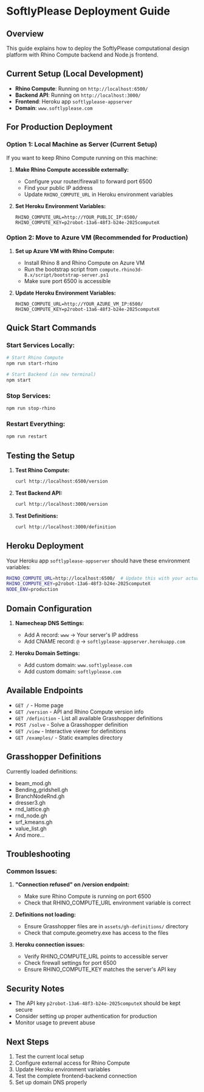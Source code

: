 # SoftlyPlease Deployment Guide

## Overview
This guide explains how to deploy the SoftlyPlease computational design platform with Rhino Compute backend and Node.js frontend.

## Current Setup (Local Development)
- **Rhino Compute**: Running on `http://localhost:6500/`
- **Backend API**: Running on `http://localhost:3000/`
- **Frontend**: Heroku app `softlyplease-appserver`
- **Domain**: `www.softlyplease.com`

## For Production Deployment

### Option 1: Local Machine as Server (Current Setup)
If you want to keep Rhino Compute running on this machine:

1. **Make Rhino Compute accessible externally:**
   - Configure your router/firewall to forward port 6500
   - Find your public IP address
   - Update `RHINO_COMPUTE_URL` in Heroku environment variables

2. **Set Heroku Environment Variables:**
   ```
   RHINO_COMPUTE_URL=http://YOUR_PUBLIC_IP:6500/
   RHINO_COMPUTE_KEY=p2robot-13a6-48f3-b24e-2025computeX
   ```

### Option 2: Move to Azure VM (Recommended for Production)

1. **Set up Azure VM with Rhino Compute:**
   - Install Rhino 8 and Rhino Compute on Azure VM
   - Run the bootstrap script from `compute.rhino3d-8.x/script/bootstrap-server.ps1`
   - Make sure port 6500 is accessible

2. **Update Heroku Environment Variables:**
   ```
   RHINO_COMPUTE_URL=http://YOUR_AZURE_VM_IP:6500/
   RHINO_COMPUTE_KEY=p2robot-13a6-48f3-b24e-2025computeX
   ```

## Quick Start Commands

### Start Services Locally:
```bash
# Start Rhino Compute
npm run start-rhino

# Start Backend (in new terminal)
npm start
```

### Stop Services:
```bash
npm run stop-rhino
```

### Restart Everything:
```bash
npm run restart
```

## Testing the Setup

1. **Test Rhino Compute:**
   ```bash
   curl http://localhost:6500/version
   ```

2. **Test Backend API:**
   ```bash
   curl http://localhost:3000/version
   ```

3. **Test Definitions:**
   ```bash
   curl http://localhost:3000/definition
   ```

## Heroku Deployment

Your Heroku app `softlyplease-appserver` should have these environment variables:

```bash
RHINO_COMPUTE_URL=http://localhost:6500/  # Update this with your actual server IP
RHINO_COMPUTE_KEY=p2robot-13a6-48f3-b24e-2025computeX
NODE_ENV=production
```

## Domain Configuration

1. **Namecheap DNS Settings:**
   - Add A record: `www` → Your server's IP address
   - Add CNAME record: `@` → `softlyplease-appserver.herokuapp.com`

2. **Heroku Domain Settings:**
   - Add custom domain: `www.softlyplease.com`
   - Add custom domain: `softlyplease.com`

## Available Endpoints

- `GET /` - Home page
- `GET /version` - API and Rhino Compute version info
- `GET /definition` - List all available Grasshopper definitions
- `POST /solve` - Solve a Grasshopper definition
- `GET /view` - Interactive viewer for definitions
- `GET /examples/` - Static examples directory

## Grasshopper Definitions

Currently loaded definitions:
- beam_mod.gh
- Bending_gridshell.gh
- BranchNodeRnd.gh
- dresser3.gh
- rnd_lattice.gh
- rnd_node.gh
- srf_kmeans.gh
- value_list.gh
- And more...

## Troubleshooting

### Common Issues:

1. **"Connection refused" on /version endpoint:**
   - Make sure Rhino Compute is running on port 6500
   - Check that RHINO_COMPUTE_URL environment variable is correct

2. **Definitions not loading:**
   - Ensure Grasshopper files are in `assets/gh-definitions/` directory
   - Check that compute.geometry.exe has access to the files

3. **Heroku connection issues:**
   - Verify RHINO_COMPUTE_URL points to accessible server
   - Check firewall settings for port 6500
   - Ensure RHINO_COMPUTE_KEY matches the server's API key

## Security Notes

- The API key `p2robot-13a6-48f3-b24e-2025computeX` should be kept secure
- Consider setting up proper authentication for production
- Monitor usage to prevent abuse

## Next Steps

1. Test the current local setup
2. Configure external access for Rhino Compute
3. Update Heroku environment variables
4. Test the complete frontend-backend connection
5. Set up domain DNS properly
